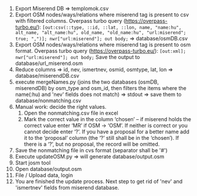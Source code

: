 1. Export Miserend DB => templomok.csv
1. Export OSM nodes/ways/relations where miserend tag is present to csv with filtered columns. Overpass turbo query (https://overpass-turbo.eu/):
`[out:csv(::type, ::id, ::lat, ::lon, name, "name:hu", alt_name, "alt_name:hu", old_name, "old_name:hu", "url:miserend"; true; ",")];
nwr["url:miserend"];
out body;` => database/osmDB.csv
1. Export OSM nodes/ways/relations where miserend tag is present to osm format. Overpass turbo query (https://overpass-turbo.eu/):
    `[out:xml];
    nwr["url:miserend"];
    out body;`
Save the output to database/url_miserend.osm
1. Reduce columns => id, nev, ismertnev, osmid, osmtype, lat, lon => database/miserendDB.csv
1. execute mergeNames.py (joins the two databases (osmDB, miserendDB) by osm_type and osm_id, then filters the items where the name(:hu) and 'nev' fields does not match) => stdout => save them to database/nonmatching.csv 
1. Manual work: decide the right values. 
   1. Open the nonmatching.csv file in excel
   2. Mark the correct value in the column ‘chosen’ – if miserend holds the correct value enter ‘MR’ if OSM → ‘OSM’. If neither is correct or you cannot decide enter ‘?’. If you have a proposal for a better name add it to the ‘proposal’ column (the ‘?’ still shall be in the ‘chosen’). If there is a ‘?’, but no proposal, the record will be omitted.
1. Save the nonmatching file in cvs format (separator shall be '#')
1. Execute updateOSM.py => will generate database/output.osm
1. Start josm tool
1. Open database/output.osm 
1. File / Upload data, login
1. You are finished the update process. Next step to get rid of 'nev' and 'ismertnev' fields from miserend database.
